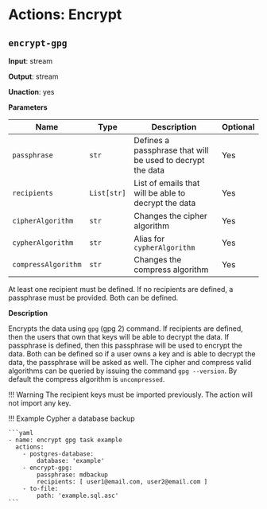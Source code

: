 # Actions: Encrypt

## `encrypt-gpg`

**Input**: stream

**Output**: stream

**Unaction**: yes

**Parameters**

| Name | Type | Description | Optional |
|------|------|-------------|----------|
| `passphrase` | `str` | Defines a passphrase that will be used to decrypt the data | Yes |
| `recipients` | `List[str]` | List of emails that will be able to decrypt the data | Yes |
| `cipherAlgorithm` | `str` | Changes the cipher algorithm | Yes |
| `cypherAlgorithm` | `str` | Alias for `cypherAlgorithm` | Yes |
| `compressAlgorithm` | `str` | Changes the compress algorithm | Yes |

At least one recipient must be defined. If no recipients are defined, a passphrase must be provided. Both can be defined.

**Description**

Encrypts the data using `gpg` (gpg 2) command. If recipients are defined, then the users that own that keys will be able to decrypt the data. If passphrase is defined, then this passphrase will be used to encrypt the data. Both can be defined so if a user owns a key and is able to decrypt the data, the passphrase will be asked as well. The cipher and compress valid algorithms can be queried by issuing the command `gpg --version`. By default the compress algorithm is `uncompressed`.

!!! Warning
    The recipient keys must be imported previously. The action will not import any key.

!!! Example
    Cypher a database backup

    ```yaml
    - name: encrypt gpg task example
      actions:
        - postgres-database:
            database: 'example'
        - encrypt-gpg:
            passphrase: mdbackup
            recipients: [ user1@email.com, user2@email.com ]
        - to-file:
            path: 'example.sql.asc'
    ```
